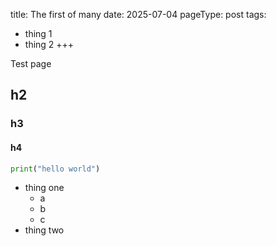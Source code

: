 title: The first of many
date: 2025-07-04
pageType: post
tags:
  - thing 1
  - thing 2
+++

Test page

## h2
### h3
#### h4

``` python
print("hello world")
```

- thing one
  + a
  + b
  + c
- thing two
